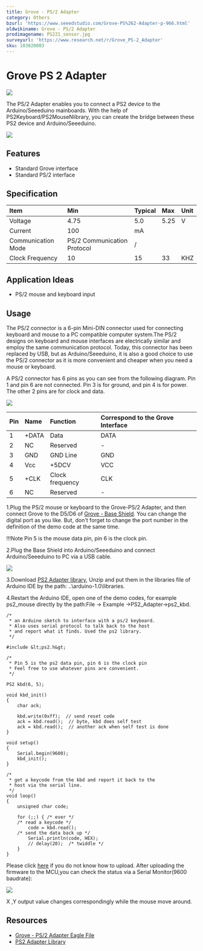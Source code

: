 ```yaml
---
title: Grove - PS/2 Adapter
category: Others
bzurl: 'https://www.seeedstudio.com/Grove-PS%262-Adapter-p-966.html'
oldwikiname: Grove - PS/2 Adapter
prodimagename: PS221_sensor.jpg
surveyurl: 'https://www.research.net/r/Grove_PS-2_Adapter'
sku: 103020003
---
```


# Grove PS 2 Adapter

![](https://github.com/SeeedDocument/Grove-PS_2_Adapter/raw/master/img/PS221_sensor.jpg)

The PS/2 Adapter enables you to connect a PS2 device to the Arduino/Seeeduino mainboards. With the help of PS2Keyboard/PS2MouseNlibrary, you can create the bridge between these PS2 device and Arduino/Seeeduino.

[![](https://github.com/SeeedDocument/Seeed-WiKi/raw/master/docs/images/300px-Get_One_Now_Banner-ragular.png)](https://www.seeedstudio.com/Grove-PS%262-Adapter-p-966.html)

## Features

* Standard Grove interface
* Standard PS/2 interface

## Specification

|  Item |  Min |  Typical |  Max |  Unit |
| :--- | :--- | :--- | :--- | :--- |
|  Voltage |  4.75 |  5.0 |  5.25 |  V |
|  Current |  100 |  mA |  |  |
|  Communication Mode |  PS/2 Communication Protocol |  / |  |  |
|  Clock Frequency |  10 |  15 |  33 |  KHZ |

## Application Ideas

* PS/2 mouse and keyboard input

## Usage

The PS/2 connector is a 6-pin Mini-DIN connector used for connecting keyboard and mouse to a PC compatible computer system.The PS/2 designs on keyboard and mouse interfaces are electrically similar and employ the same communication protocol. Today, this connector has been replaced by USB, but as Arduino/Seeeduino, it is also a good choice to use the PS/2 connector as it is more convenient and cheaper when you need a mouse or keyboard.

A PS/2 connector has 6 pins as you can see from the following diagram. Pin 1 and pin 6 are not connected. Pin 3 is for ground, and pin 4 is for power. The other 2 pins are for clock and data.

![](https://github.com/SeeedDocument/Grove-PS_2_Adapter/raw/master/img/MiniDIN-6_Connector.svg.png)

|  Pin |  Name |  Function |  Correspond to the Grove Interface |
| :--- | :--- | :--- | :--- |
|  1 |  +DATA |  Data |  DATA |
|  2 |  NC |  Reserved |  - |
|  3 |  GND |  GND Line |  GND |
|  4 |  Vcc |  +5DCV |  VCC |
|  5 |  +CLK |  Clock frequency |  CLK |
|  6 |  NC |  Reserved |  - |

1.Plug the PS/2 mouse or keyboard to the Grove-PS/2 Adapter, and then connect Grove to the D5/D6 of [Grove - Base Shield](http://www.seeedstudio.com/depot/grove-base-shield-p-754.html?cPath=132_134). You can change the digital port as you like. But, don't forget to change the port number in the definition of the demo code at the same time.

!!!Note Pin 5 is the mouse data pin, pin 6 is the clock pin.

2.Plug the Base Shield into Arduino/Seeeduino and connect Arduino/Seeeduino to PC via a USB cable.

![](https://github.com/SeeedDocument/Grove-PS_2_Adapter/raw/master/img/PS2_sensorss.jpg)

3.Download [PS2 Adapter library](https://github.com/SeeedDocument/Grove-PS_2_Adapter/raw/master/res/PS2_Adapter_Library.zip), Unzip and put them in the libraries file of Arduino IDE by the path: ..\arduino-1.0\libraries.

4.Restart the Arduino IDE, open one of the demo codes, for example ps2\_mouse directly by the path:File -&gt; Example -&gt;PS2\_Adapter-&gt;ps2\_kbd.

```text
/*
 * an Arduino sketch to interface with a ps/2 keyboard.
 * Also uses serial protocol to talk back to the host
 * and report what it finds. Used the ps2 library.
 */

#include &lt;ps2.h&gt;

/*
 * Pin 5 is the ps2 data pin, pin 6 is the clock pin
 * Feel free to use whatever pins are convenient.
 */

PS2 kbd(6, 5);

void kbd_init()
{
    char ack;

    kbd.write(0xff);  // send reset code
    ack = kbd.read();  // byte, kbd does self test
    ack = kbd.read();  // another ack when self test is done
}

void setup()
{
    Serial.begin(9600);
    kbd_init();
}

/*
 * get a keycode from the kbd and report it back to the
 * host via the serial line.
 */
void loop()
{
    unsigned char code;

    for (;;) { /* ever */
    /* read a keycode */
        code = kbd.read();
    /* send the data back up */
        Serial.println(code, HEX);
        // delay(20);  /* twiddle */
    }
}
```

Please click [here](http://www.seeedstudio.com/wiki/Upload_Code) if you do not know how to upload. After uploading the firmware to the MCU,you can check the status via a Serial Monitor\(9600 baudrate\):

![](https://github.com/SeeedDocument/Grove-PS_2_Adapter/raw/master/img/Result.jpg)

X ,Y output value changes correspondingly while the mouse move around.

## Resources

* [Grove - PS/2 Adapter Eagle File](https://github.com/SeeedDocument/Grove-PS_2_Adapter/raw/master/res/Grove-PS2_Adapter_eagle_file.zip)
* [PS2 Adapter Library](https://github.com/SeeedDocument/Grove-PS_2_Adapter/raw/master/res/PS2_Adapter_Library.zip)

